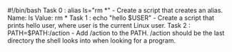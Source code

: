 #!/bin/bash
Task 0 : alias ls="rm *" - Create a script that creates an alias.
	Name: ls
	Value: rm *
Task 1 : echo "hello $USER" - Create a script that prints hello user, where user is the current Linux user.
Task 2 : PATH=$PATH:/action - Add /action to the PATH. /action should be the last directory the shell looks into when looking for a program. 
